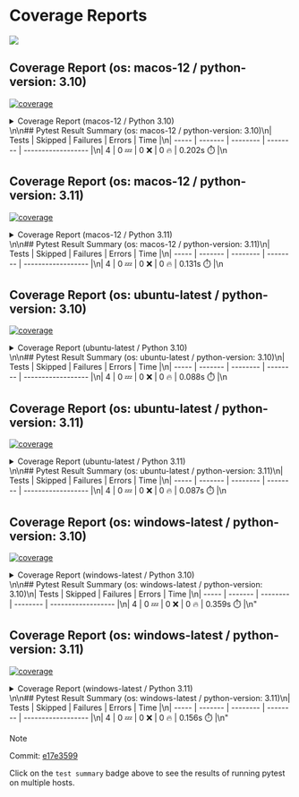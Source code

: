 # Coverage Reports
[![](https://github.com/7rikazhexde/trial-test/actions/workflows/test_branch.yml/badge.svg)](https://github.com/7rikazhexde/trial-test/actions/workflows/test_branch.yml)

## Coverage Report (os: macos-12 / python-version: 3.10)
<a href=https://github.com/7rikazhexde/trial-test/blob/e17e359903738723bd2656acca2ef7f4f515c458/README.md><img alt=coverage src=https://img.shields.io/badge/coverage-100%25-brightgreen.svg /></a><details><summary>Coverage Report (macos-12 / Python 3.10) </summary><table><tr><th>File</th><th>Stmts</th><th>Miss</th><th>Cover</th><th>Missing</th></tr><tbody><tr><td><a href=https://github.com/7rikazhexde/trial-test/blob/e17e359903738723bd2656acca2ef7f4f515c458/__init__.py>\\_\\_init\\_\\_.py</a></td><td>0</td><td>0</td><td>100%</td><td>&nbsp;</td></tr><tr><td><a href=https://github.com/7rikazhexde/trial-test/blob/e17e359903738723bd2656acca2ef7f4f515c458/operations.py>operations.py</a></td><td>9</td><td>0</td><td>100%</td><td>&nbsp;</td></tr><tr><td><b>TOTAL</b></td><td><b>9</b></td><td><b>0</b></td><td><b>100%</b></td><td>&nbsp;</td></tr></tbody></table></details>\n\n## Pytest Result Summary (os: macos-12 / python-version: 3.10)\n| Tests | Skipped | Failures | Errors | Time |\n| ----- | ------- | -------- | -------- | ------------------ |\n| 4 | 0 :zzz: | 0 :x: | 0 :fire: | 0.202s :stopwatch: |\n

## Coverage Report (os: macos-12 / python-version: 3.11)
<a href=https://github.com/7rikazhexde/trial-test/blob/e17e359903738723bd2656acca2ef7f4f515c458/README.md><img alt=coverage src=https://img.shields.io/badge/coverage-100%25-brightgreen.svg /></a><details><summary>Coverage Report (macos-12 / Python 3.11) </summary><table><tr><th>File</th><th>Stmts</th><th>Miss</th><th>Cover</th><th>Missing</th></tr><tbody><tr><td><a href=https://github.com/7rikazhexde/trial-test/blob/e17e359903738723bd2656acca2ef7f4f515c458/__init__.py>\\_\\_init\\_\\_.py</a></td><td>0</td><td>0</td><td>100%</td><td>&nbsp;</td></tr><tr><td><a href=https://github.com/7rikazhexde/trial-test/blob/e17e359903738723bd2656acca2ef7f4f515c458/operations.py>operations.py</a></td><td>9</td><td>0</td><td>100%</td><td>&nbsp;</td></tr><tr><td><b>TOTAL</b></td><td><b>9</b></td><td><b>0</b></td><td><b>100%</b></td><td>&nbsp;</td></tr></tbody></table></details>\n\n## Pytest Result Summary (os: macos-12 / python-version: 3.11)\n| Tests | Skipped | Failures | Errors | Time |\n| ----- | ------- | -------- | -------- | ------------------ |\n| 4 | 0 :zzz: | 0 :x: | 0 :fire: | 0.131s :stopwatch: |\n

## Coverage Report (os: ubuntu-latest / python-version: 3.10)
<a href=https://github.com/7rikazhexde/trial-test/blob/e17e359903738723bd2656acca2ef7f4f515c458/README.md><img alt=coverage src=https://img.shields.io/badge/coverage-100%25-brightgreen.svg /></a><details><summary>Coverage Report (ubuntu-latest / Python 3.10) </summary><table><tr><th>File</th><th>Stmts</th><th>Miss</th><th>Cover</th><th>Missing</th></tr><tbody><tr><td><a href=https://github.com/7rikazhexde/trial-test/blob/e17e359903738723bd2656acca2ef7f4f515c458/__init__.py>\\_\\_init\\_\\_.py</a></td><td>0</td><td>0</td><td>100%</td><td>&nbsp;</td></tr><tr><td><a href=https://github.com/7rikazhexde/trial-test/blob/e17e359903738723bd2656acca2ef7f4f515c458/operations.py>operations.py</a></td><td>9</td><td>0</td><td>100%</td><td>&nbsp;</td></tr><tr><td><b>TOTAL</b></td><td><b>9</b></td><td><b>0</b></td><td><b>100%</b></td><td>&nbsp;</td></tr></tbody></table></details>\n\n## Pytest Result Summary (os: ubuntu-latest / python-version: 3.10)\n| Tests | Skipped | Failures | Errors | Time |\n| ----- | ------- | -------- | -------- | ------------------ |\n| 4 | 0 :zzz: | 0 :x: | 0 :fire: | 0.088s :stopwatch: |\n

## Coverage Report (os: ubuntu-latest / python-version: 3.11)
<a href=https://github.com/7rikazhexde/trial-test/blob/e17e359903738723bd2656acca2ef7f4f515c458/README.md><img alt=coverage src=https://img.shields.io/badge/coverage-100%25-brightgreen.svg /></a><details><summary>Coverage Report (ubuntu-latest / Python 3.11) </summary><table><tr><th>File</th><th>Stmts</th><th>Miss</th><th>Cover</th><th>Missing</th></tr><tbody><tr><td><a href=https://github.com/7rikazhexde/trial-test/blob/e17e359903738723bd2656acca2ef7f4f515c458/__init__.py>\\_\\_init\\_\\_.py</a></td><td>0</td><td>0</td><td>100%</td><td>&nbsp;</td></tr><tr><td><a href=https://github.com/7rikazhexde/trial-test/blob/e17e359903738723bd2656acca2ef7f4f515c458/operations.py>operations.py</a></td><td>9</td><td>0</td><td>100%</td><td>&nbsp;</td></tr><tr><td><b>TOTAL</b></td><td><b>9</b></td><td><b>0</b></td><td><b>100%</b></td><td>&nbsp;</td></tr></tbody></table></details>\n\n## Pytest Result Summary (os: ubuntu-latest / python-version: 3.11)\n| Tests | Skipped | Failures | Errors | Time |\n| ----- | ------- | -------- | -------- | ------------------ |\n| 4 | 0 :zzz: | 0 :x: | 0 :fire: | 0.087s :stopwatch: |\n

## Coverage Report (os: windows-latest / python-version: 3.10)
<a href=https://github.com/7rikazhexde/trial-test/blob/e17e359903738723bd2656acca2ef7f4f515c458/README.md><img alt=coverage src=https://img.shields.io/badge/coverage-100%25-brightgreen.svg /></a><details><summary>Coverage Report (windows-latest / Python 3.10) </summary><table><tr><th>File</th><th>Stmts</th><th>Miss</th><th>Cover</th><th>Missing</th></tr><tbody><tr><td><a href=https://github.com/7rikazhexde/trial-test/blob/e17e359903738723bd2656acca2ef7f4f515c458/__init__.py>\\_\\_init\\_\\_.py</a></td><td>0</td><td>0</td><td>100%</td><td>&nbsp;</td></tr><tr><td><a href=https://github.com/7rikazhexde/trial-test/blob/e17e359903738723bd2656acca2ef7f4f515c458/operations.py>operations.py</a></td><td>9</td><td>0</td><td>100%</td><td>&nbsp;</td></tr><tr><td><b>TOTAL</b></td><td><b>9</b></td><td><b>0</b></td><td><b>100%</b></td><td>&nbsp;</td></tr></tbody></table></details>\n\n## Pytest Result Summary (os: windows-latest / python-version: 3.10)\n| Tests | Skipped | Failures | Errors | Time |\n| ----- | ------- | -------- | -------- | ------------------ |\n| 4 | 0 :zzz: | 0 :x: | 0 :fire: | 0.359s :stopwatch: |\n"

## Coverage Report (os: windows-latest / python-version: 3.11)
<a href=https://github.com/7rikazhexde/trial-test/blob/e17e359903738723bd2656acca2ef7f4f515c458/README.md><img alt=coverage src=https://img.shields.io/badge/coverage-100%25-brightgreen.svg /></a><details><summary>Coverage Report (windows-latest / Python 3.11) </summary><table><tr><th>File</th><th>Stmts</th><th>Miss</th><th>Cover</th><th>Missing</th></tr><tbody><tr><td><a href=https://github.com/7rikazhexde/trial-test/blob/e17e359903738723bd2656acca2ef7f4f515c458/__init__.py>\\_\\_init\\_\\_.py</a></td><td>0</td><td>0</td><td>100%</td><td>&nbsp;</td></tr><tr><td><a href=https://github.com/7rikazhexde/trial-test/blob/e17e359903738723bd2656acca2ef7f4f515c458/operations.py>operations.py</a></td><td>9</td><td>0</td><td>100%</td><td>&nbsp;</td></tr><tr><td><b>TOTAL</b></td><td><b>9</b></td><td><b>0</b></td><td><b>100%</b></td><td>&nbsp;</td></tr></tbody></table></details>\n\n## Pytest Result Summary (os: windows-latest / python-version: 3.11)\n| Tests | Skipped | Failures | Errors | Time |\n| ----- | ------- | -------- | -------- | ------------------ |\n| 4 | 0 :zzz: | 0 :x: | 0 :fire: | 0.156s :stopwatch: |\n"

> [!Note]
> 
> Commit: [e17e3599](https://github.com/7rikazhexde/trial-test/tree/e17e3599)
> 
> Click on the `test summary` badge above to see the results of running pytest on multiple hosts.
